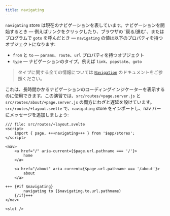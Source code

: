 ```yaml
---
title: navigating
---
```


`navigating` store は現在のナビゲーションを表しています。ナビゲーションを開始するとき — 例えばリンクをクリックしたり、ブラウザの '戻る/進む'、またはプログラムで `goto` を呼んだとき — `navigating` の値は以下のプロパティを持つオブジェクトになります:

- `from` と `to` — `params`、`route`、`url` プロパティを持つオブジェクト
- `type` — ナビゲーションのタイプ。例えば `link`、`popstate`、`goto`

> タイプに関する全ての情報については [`Navigation`](https://kit.svelte.jp/docs/types#public-types-navigation) のドキュメントをご参照ください。

これは、長時間かかるナビゲーションのローディングインジケーターを表示するのに使用できます。この演習では、`src/routes/+page.server.js` と `src/routes/about/+page.server.js` の両方にわざと遅延を設けています。`src/routes/+layout.svelte` で、`navigating` store をインポートし、nav バーにメッセージを追加しましょう:

```svelte
/// file: src/routes/+layout.svelte
<script>
	import { page, +++navigating+++ } from '$app/stores';
</script>

<nav>
	<a href="/" aria-current={$page.url.pathname === '/'}>
		home
	</a>

	<a href="/about" aria-current={$page.url.pathname === '/about'}>
		about
	</a>

+++	{#if $navigating}
		navigating to {$navigating.to.url.pathname}
	{/if}+++
</nav>

<slot />
```
